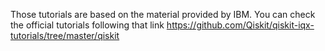 Those tutorials are based on the material provided by IBM.
You can check the official tutorials following that link
https://github.com/Qiskit/qiskit-iqx-tutorials/tree/master/qiskit 
